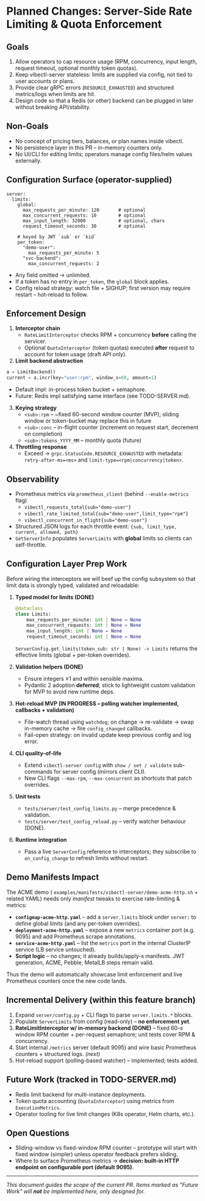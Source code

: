# Planned Changes: Server-Side Rate Limiting & Quota Enforcement

## Goals

1. Allow operators to cap resource usage (RPM, concurrency, input length, request timeout, optional monthly token quotas).
2. Keep vibectl-server stateless: limits are supplied via config, not tied to user accounts or plans.
3. Provide clear gRPC errors (`RESOURCE_EXHAUSTED`) and structured metrics/logs when limits are hit.
4. Design code so that a Redis (or other) backend can be plugged in later without breaking API/stability.

## Non-Goals

* No concept of pricing tiers, balances, or plan names inside vibectl.
* No persistence layer in this PR – in-memory counters only.
* No UI/CLI for editing limits; operators manage config files/helm values externally.

## Configuration Surface (operator-supplied)

```
server:
  limits:
    global:
      max_requests_per_minute: 120       # optional
      max_concurrent_requests: 10        # optional
      max_input_length: 32000            # optional, chars
      request_timeout_seconds: 30        # optional

    # keyed by JWT `sub` or `kid`
    per_token:
      "demo-user":
        max_requests_per_minute: 5
      "svc-backend":
        max_concurrent_requests: 2
```

* Any field omitted → unlimited.
* If a token has no entry in `per_token`, the `global` block applies.
* Config reload strategy: watch file + SIGHUP; first version may require restart – hot-reload to follow.

## Enforcement Design

1. **Interceptor chain**
   * `RateLimitInterceptor` checks RPM + concurrency **before** calling the servicer.
   * Optional `QuotaInterceptor` (token quotas) executed **after** request to account for token usage (draft API only).
2. **Limit backend abstraction**

```python
a = LimitBackend()
current = a.incr(key="user:rpm", window_s=60, amount=1)
```

* Default impl: in-process token bucket + semaphore.
* Future: Redis impl satisfying same interface (see TODO-SERVER.md).

3. **Keying strategy**
   * `<sub>:rpm`   – ~fixed 60-second window counter (MVP); sliding window or token-bucket may replace this in future
   * `<sub>:conc`  – in-flight counter (increment on request start, decrement on completion)
   * `<sub>:tokens_YYYY_MM` – monthly quota (future)
4. **Throttling response**
   * Exceed → `grpc.StatusCode.RESOURCE_EXHAUSTED` with metadata: `retry-after-ms=<ms>` and `limit-type=<rpm|concurrency|token>`.

## Observability

* Prometheus metrics via `prometheus_client` (behind `--enable-metrics` flag)
  * `vibectl_requests_total{sub="demo-user"}`
  * `vibectl_rate_limited_total{sub="demo-user",limit_type="rpm"}`
  * `vibectl_concurrent_in_flight{sub="demo-user"}`
* Structured JSON logs for each throttle event: `{sub, limit_type, current, allowed, path}`
* `GetServerInfo` populates `ServerLimits` with **global** limits so clients can self-throttle.

## Configuration Layer Prep Work

Before wiring the interceptors we will beef up the config subsystem so that limit data is strongly typed, validated and reloadable:

1. **Typed model for limits (DONE)**

   ```python
   @dataclass
   class Limits:
       max_requests_per_minute: int | None = None
       max_concurrent_requests: int | None = None
       max_input_length: int | None = None
       request_timeout_seconds: int | None = None
   ```

   `ServerConfig.get_limits(token_sub: str | None) -> Limits` returns the effective limits (global + per-token overrides).
2. **Validation helpers (DONE)**
   * Ensure integers ≥1 and within sensible maxima.
   * Pydantic 2 adoption **deferred**; stick to lightweight custom validation for MVP to avoid new runtime deps.
3. **Hot-reload MVP (IN PROGRESS – polling watcher implemented, callbacks + validation)**
   * File-watch thread using `watchdog`; on change → re-validate → swap in-memory cache → fire `config_changed` callbacks.
   * Fail-open strategy: on invalid update keep previous config and log error.
4. **CLI quality-of-life**
   * Extend `vibectl-server config` with `show / set / validate` sub-commands for server config (mirrors client CLI).
   * New CLI flags `--max-rpm`, `--max-concurrent` as shortcuts that patch overrides.
5. **Unit tests**
   * `tests/server/test_config_limits.py` – merge precedence & validation.
   * `tests/server/test_config_reload.py` – verify watcher behaviour (DONE).
6. **Runtime integration**
   * Pass a live `ServerConfig` reference to interceptors; they subscribe to `on_config_change` to refresh limits without restart.

## Demo Manifests Impact

The ACME demo ( `examples/manifests/vibectl-server/demo-acme-http.sh`  + related YAML) needs only *manifest* tweaks to exercise rate-limiting & metrics:

* **`configmap-acme-http.yaml`** – add a `server.limits` block under `server:` to define global limits (and any per-token overrides).
* **`deployment-acme-http.yaml`** – expose a new `metrics` container port (e.g. 9095) and add Prometheus scrape annotations.
* **`service-acme-http.yaml`** – list the `metrics` port in the internal ClusterIP service (LB service untouched).
* **Script logic** – no changes; it already builds/apply-s manifests. JWT generation, ACME, Pebble, MetalLB steps remain valid.

Thus the demo will automatically showcase limit enforcement and live Prometheus counters once the new code lands.

## Incremental Delivery (within this feature branch)

1. Expand `server/config.py` + CLI flags to parse `server.limits.*` blocks.
2. Populate `ServerLimits` from config (read-only) – **no enforcement yet**.
3. **RateLimitInterceptor w/ in-memory backend (DONE)** – fixed 60-s window RPM counter + per-request semaphore; unit tests cover RPM & concurrency.
4. Start internal `/metrics` server (default 9095) and wire basic Prometheus counters + structured logs. *(next)*
5. Hot-reload support (polling-based watcher) – implemented; tests added.

## Future Work (tracked in TODO-SERVER.md)

* Redis limit backend for multi-instance deployments.
* Token quota accounting (`QuotaInterceptor`) using metrics from `ExecutionMetrics`.
* Operator tooling for live limit changes (K8s operator, Helm charts, etc.).

## Open Questions

* Sliding-window vs fixed-window RPM counter – prototype will start with fixed window (simpler) unless operator feedback prefers sliding.
* Where to surface Prometheus metrics → **decision: built-in HTTP endpoint on configurable port (default 9095)**.

---
*This document guides the scope of the current PR. Items marked as "Future Work" will **not** be implemented here, only designed for.*
